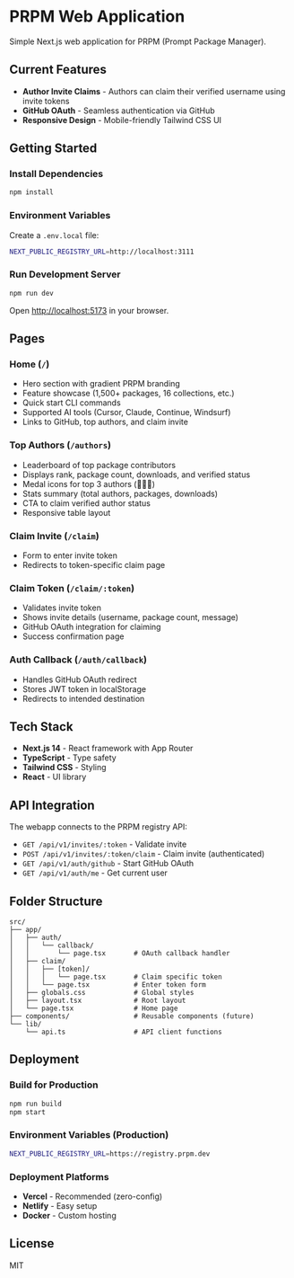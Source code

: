 # PRPM Web Application

Simple Next.js web application for PRPM (Prompt Package Manager).

## Current Features

- **Author Invite Claims** - Authors can claim their verified username using invite tokens
- **GitHub OAuth** - Seamless authentication via GitHub
- **Responsive Design** - Mobile-friendly Tailwind CSS UI

## Getting Started

### Install Dependencies

```bash
npm install
```

### Environment Variables

Create a `.env.local` file:

```bash
NEXT_PUBLIC_REGISTRY_URL=http://localhost:3111
```

### Run Development Server

```bash
npm run dev
```

Open [http://localhost:5173](http://localhost:5173) in your browser.

## Pages

### Home (`/`)
- Hero section with gradient PRPM branding
- Feature showcase (1,500+ packages, 16 collections, etc.)
- Quick start CLI commands
- Supported AI tools (Cursor, Claude, Continue, Windsurf)
- Links to GitHub, top authors, and claim invite

### Top Authors (`/authors`)
- Leaderboard of top package contributors
- Displays rank, package count, downloads, and verified status
- Medal icons for top 3 authors (🥇🥈🥉)
- Stats summary (total authors, packages, downloads)
- CTA to claim verified author status
- Responsive table layout

### Claim Invite (`/claim`)
- Form to enter invite token
- Redirects to token-specific claim page

### Claim Token (`/claim/:token`)
- Validates invite token
- Shows invite details (username, package count, message)
- GitHub OAuth integration for claiming
- Success confirmation page

### Auth Callback (`/auth/callback`)
- Handles GitHub OAuth redirect
- Stores JWT token in localStorage
- Redirects to intended destination

## Tech Stack

- **Next.js 14** - React framework with App Router
- **TypeScript** - Type safety
- **Tailwind CSS** - Styling
- **React** - UI library

## API Integration

The webapp connects to the PRPM registry API:

- `GET /api/v1/invites/:token` - Validate invite
- `POST /api/v1/invites/:token/claim` - Claim invite (authenticated)
- `GET /api/v1/auth/github` - Start GitHub OAuth
- `GET /api/v1/auth/me` - Get current user

## Folder Structure

```
src/
├── app/
│   ├── auth/
│   │   └── callback/
│   │       └── page.tsx       # OAuth callback handler
│   ├── claim/
│   │   ├── [token]/
│   │   │   └── page.tsx       # Claim specific token
│   │   └── page.tsx           # Enter token form
│   ├── globals.css            # Global styles
│   ├── layout.tsx             # Root layout
│   └── page.tsx               # Home page
├── components/                # Reusable components (future)
└── lib/
    └── api.ts                 # API client functions
```

## Deployment

### Build for Production

```bash
npm run build
npm start
```

### Environment Variables (Production)

```bash
NEXT_PUBLIC_REGISTRY_URL=https://registry.prpm.dev
```

### Deployment Platforms

- **Vercel** - Recommended (zero-config)
- **Netlify** - Easy setup
- **Docker** - Custom hosting

## License

MIT
